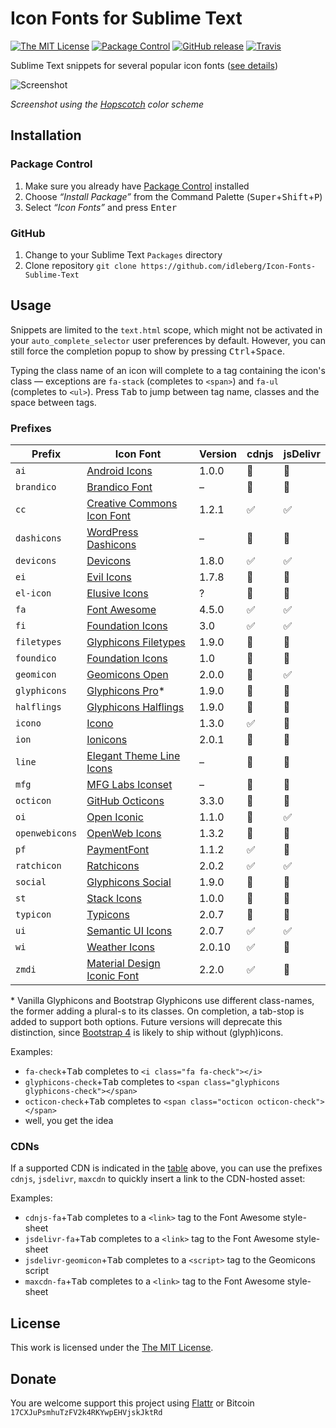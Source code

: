 # Icon Fonts for Sublime Text

[![The MIT License](https://img.shields.io/badge/license-MIT-orange.svg?style=flat-square)](http://opensource.org/licenses/MIT)
[![Package Control](https://packagecontrol.herokuapp.com/downloads/Icon%20Fonts.svg?style=flat-square)](https://packagecontrol.io/packages/Icon%20Fonts)
[![GitHub release](https://img.shields.io/github/release/idleberg/Icon-Fonts-Sublime-Text.svg?style=flat-square)](https://github.com/idleberg/Icon-Fonts-Sublime-Text/releases)
[![Travis](https://img.shields.io/travis/idleberg/Icon-Fonts-Sublime-Text.svg?style=flat-square)](https://travis-ci.org/idleberg/Icon-Fonts-Sublime-Text)

Sublime Text snippets for several popular icon fonts ([see details](#prefixes))

![Screenshot](https://raw.github.com/idleberg/Icon-Fonts-Sublime-Text/master/screenshot.gif)

*Screenshot using the [Hopscotch](https://github.com/idleberg/Hopscotch) color scheme*

## Installation

### Package Control

1. Make sure you already have [Package Control](https://packagecontrol.io/) installed
2. Choose *“Install Package”* from the Command Palette (<kbd>Super</kbd>+<kbd>Shift</kbd>+<kbd>P</kbd>)
3. Select *“Icon Fonts”* and press <kbd>Enter</kbd>

### GitHub

1. Change to your Sublime Text `Packages` directory
2. Clone repository `git clone https://github.com/idleberg/Icon-Fonts-Sublime-Text`

## Usage

Snippets are limited to the `text.html` scope, which might not be activated in your `auto_complete_selector` user preferences by default. However, you can still force the completion popup to show by pressing <kbd>Ctrl</kbd>+<kbd>Space</kbd>.

Typing the class name of an icon will complete to a tag containing the icon's class — exceptions are `fa-stack` (completes to `<span>`) and `fa-ul` (completes to `<ul>`). Press <kbd>Tab</kbd> to jump between tag name, classes and the space between tags.

### Prefixes

Prefix         | Icon Font | Version | cdnjs | jsDelivr
---------------|-----------|---------|-------|---------
`ai`           | [Android Icons](http://www.androidicons.com/) | 1.0.0 | 🚫 | 🚫
`brandico`     | [Brandico Font](https://github.com/fontello/brandico.font) | – | 🚫 | 🚫
`cc`           | [Creative Commons Icon Font](http://cc-icons.github.io/) | 1.2.1 | ✅ | ✅
`dashicons`    | [WordPress Dashicons](https://github.com/WordPress/dashicons) | – | 🚫 | 🚫
`devicons`     | [Devicons](https://github.com/vorillaz/devicons) | 1.8.0 | ✅ | ✅
`ei`           | [Evil Icons](http://evil-icons.io/) | 1.7.8 | 🚫 | 🚫
`el-icon`      | [Elusive Icons](http://shoestrap.org/downloads/elusive-icons-webfont/) | ? | 🚫 | 🚫
`fa`           | [Font Awesome](http://fontawesome.io/) | 4.5.0 | ✅ | ✅
`fi`           | [Foundation Icons](http://zurb.com/playground/foundation-icons) | 3.0 | ✅ | ✅
`filetypes`    | [Glyphicons Filetypes](http://glyphicons.com/) | 1.9.0 | 🚫 | 🚫
`foundico`     | [Foundation Icons](https://github.com/zurb/foundation-icons/tree/original-implementation) | 1.0 | 🚫 | 🚫
`geomicon`     | [Geomicons Open](https://github.com/jxnblk/geomicons-open/) | 2.0.0 | 🚫 | ✅
`glyphicons`   | [Glyphicons Pro](http://glyphicons.com/)* | 1.9.0 | 🚫 | 🚫
`halflings`    | [Glyphicons Halflings](http://glyphicons.com/) | 1.9.0 | 🚫 | 🚫
`icono`        | [Icono](https://saeedalipoor.github.io/icono/) | 1.3.0 | ✅ | 🚫
`ion`          | [Ionicons](https://github.com/driftyco/ionicons) | 2.0.1 | 🚫 | 🚫
`line`         | [Elegant Theme Line Icons](http://www.elegantthemes.com/blog/resources/how-to-use-and-embed-an-icon-font-on-your-website) | – | 🚫 | 🚫
`mfg`          | [MFG Labs Iconset](http://mfglabs.github.io/mfglabs-iconset/) | – | 🚫 | 🚫
`octicon`      | [GitHub Octicons](https://octicons.github.com/) | 3.3.0 | 🚫 | 🚫
`oi`           | [Open Iconic](https://useiconic.com/open/) | 1.1.0 | 🚫 | ✅
`openwebicons` | [OpenWeb Icons](http://pfefferle.github.io/openwebicons/) | 1.3.2| 🚫 | 🚫
`pf`           | [PaymentFont](http://paymentfont.io/) | 1.1.2 | ✅ | 🚫
`ratchicon`    | [Ratchicons](http://goratchet.com/components/#ratchicons) | 2.0.2 | ✅ | ✅
`social`       | [Glyphicons Social](http://glyphicons.com/) | 1.9.0 | 🚫 | 🚫
`st`           | [Stack Icons](http://stackicons.com/) | 1.0.0 | 🚫 | 🚫
`typicon`      | [Typicons](http://typicons.com/) | 2.0.7 | 🚫 | 🚫
`ui`           | [Semantic UI Icons](http://semantic-ui.com/elements/icon.html) | 2.0.7 | ✅ | ✅
`wi`           | [Weather Icons](http://weathericons.io/) | 2.0.10 | ✅ | 🚫
`zmdi`         | [Material Design Iconic Font](https://github.com/zavoloklom/material-design-iconic-font) | 2.2.0 | ✅ | 🚫

\* Vanilla Glyphicons and Bootstrap Glyphicons use different class-names, the former adding a plural-s to its classes. On completion, a tab-stop is added to support both options. Future versions will deprecate this distinction, since [Bootstrap 4](http://blog.getbootstrap.com/2015/08/19/bootstrap-4-alpha/) is likely to ship without (glyph)icons.

Examples:

* `fa-check`+<kbd>Tab</kbd> completes to `<i class="fa fa-check"></i>`
* `glyphicons-check`+<kbd>Tab</kbd> completes to `<span class="glyphicons glyphicons-check"></span>`
* `octicon-check`+<kbd>Tab</kbd> completes to `<span class="octicon octicon-check"></span>`
* well, you get the idea

### CDNs

If a supported CDN is indicated in the [table](#prefixes) above, you can use the prefixes `cdnjs`, `jsdelivr`, `maxcdn` to quickly insert a link to the CDN-hosted asset:

Examples:

* `cdnjs-fa`+<kbd>Tab</kbd> completes to a `<link>` tag to the Font Awesome style-sheet
* `jsdelivr-fa`+<kbd>Tab</kbd> completes to a `<link>` tag to the Font Awesome style-sheet
* `jsdelivr-geomicon`+<kbd>Tab</kbd> completes to a `<script>` tag to the Geomicons script
* `maxcdn-fa`+<kbd>Tab</kbd> completes to a `<link>` tag to the Font Awesome style-sheet

## License

This work is licensed under the [The MIT License](LICENSE).

## Donate

You are welcome support this project using [Flattr](https://flattr.com/submit/auto?user_id=idleberg&url=https://github.com/idleberg/Icon-Fonts-Sublime-Text) or Bitcoin `17CXJuPsmhuTzFV2k4RKYwpEHVjskJktRd`

